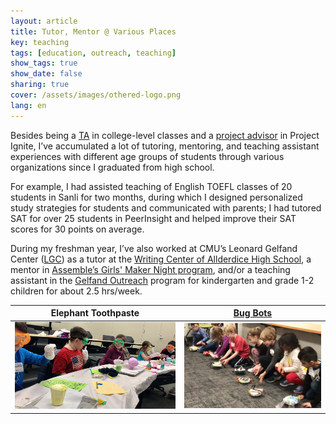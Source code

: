```yaml
---
layout: article
title: Tutor, Mentor @ Various Places
key: teaching
tags: [education, outreach, teaching]
show_tags: true
show_date: false
sharing: true
cover: /assets/images/othered-logo.png
lang: en
---
```


Besides being a [TA] in college-level classes and a [project advisor][PI] in Project Ignite, I’ve accumulated a lot of tutoring, mentoring, and teaching assistant experiences with different age groups of students through various organizations since I graduated from high school. 

<!--more-->

For example, I had assisted teaching of English TOEFL classes of 20 students in Sanli for two months, during which I designed personalized study strategies for students and communicated with parents; I had tutored SAT for over 25 students in PeerInsight and helped improve their SAT scores for 30 points on average. 

During my freshman year, I’ve also worked at CMU’s Leonard Gelfand Center ([LGC]) as a tutor at the [Writing Center of Allderdice High School][allderdice], a mentor in [Assemble’s Girls' Maker Night program][assemble], and/or a teaching assistant in the [Gelfand Outreach] program for kindergarten and grade 1-2 children for about 2.5 hrs/week. 

| Elephant Toothpaste | [Bug Bots][bug] |
| ---- | ---- |
| ![](/assets/images/lgc-elephant.jpg) | ![](/assets/images/lgc-bug.jpg) |


[TA]: /en_activity/2-ta.html
[PI]: /en_activity/3-cmoa.html
[LGC]: https://www.cmu.edu/gelfand/
[assemble]: http://assemblepgh.org/girls-maker-night/
[allderdice]: https://www.cmu.edu/gelfand/education/cmu-students/lgctutoring.html
[bug]: https://www.cmu.edu/gelfand/photo-gallery/index.html
[Gelfand Outreach]: https://www.cmu.edu/gelfand/gelfand-outreach/index.html